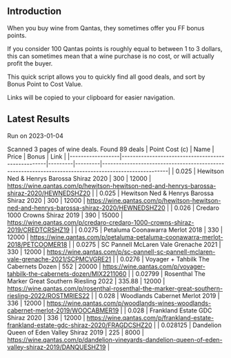 ## Introduction

When you buy wine from Qantas, they sometimes offer you FF bonus points. 

If you consider 100 Qantas points is roughly equal to between 1 to 3 dollars, this can sometimes mean that a wine purchase is no cost, or will actually profit the buyer.

This quick script allows you to quickly find all good deals, and sort by Bonus Point to Cost Value.

Links will be copied to your clipboard for easier navigation.

## Latest Results

Run on 2023-01-04

Scanned 3 pages of wine deals.
Found 89 deals
|   Point Cost (c) | Name                                              |   Price |   Bonus | Link                                                                                                 |
|------------------|---------------------------------------------------|---------|---------|------------------------------------------------------------------------------------------------------|
|         0.025    | Hewitson Ned & Henrys Barossa Shiraz 2020         |  300    |   12000 | https://wine.qantas.com/p/hewitson-hewitson-ned-and-henrys-barossa-shiraz-2020/HEWNEDSHZ20           |
|         0.025    | Hewitson Ned & Henrys Barossa Shiraz 2020         |  300    |   12000 | https://wine.qantas.com/p/hewitson-hewitson-ned-and-henrys-barossa-shiraz-2020/HEWNEDSHZ20           |
|         0.026    | Credaro 1000 Crowns Shiraz 2019                   |  390    |   15000 | https://wine.qantas.com/p/credaro-credaro-1000-crowns-shiraz-2019/CREDTCRSHZ19                       |
|         0.0275   | Petaluma Coonawarra Merlot 2018                   |  330    |   12000 | https://wine.qantas.com/p/petaluma-petaluma-coonawarra-merlot-2018/PETCOOMER18                       |
|         0.0275   | SC Pannell McLaren Vale Grenache 2021             |  330    |   12000 | https://wine.qantas.com/p/sc-pannell-sc-pannell-mclaren-vale-grenache-2021/SCPMCVGRE21               |
|         0.0276   | Voyager + Tahbilk The Cabernets Dozen             |  552    |   20000 | https://wine.qantas.com/p/voyager-tahbilk-the-cabernets-dozen/MIX2211060                             |
|         0.02799  | Rosenthal The Marker Great Southern Riesling 2022 |  335.88 |   12000 | https://wine.qantas.com/p/rosenthal-rosenthal-the-marker-great-southern-riesling-2022/ROSTMRIES22    |
|         0.028    | Woodlands Cabernet Merlot 2019                    |  336    |   12000 | https://wine.qantas.com/p/woodlands-wines-woodlands-cabernet-merlot-2019/WOOCABMER19                 |
|         0.028    | Frankland Estate GDC Shiraz 2020                  |  336    |   12000 | https://wine.qantas.com/p/frankland-estate-frankland-estate-gdc-shiraz-2020/FRAGDCSHZ20              |
|         0.028125 | Dandelion Queen of Eden Valley Shiraz 2019        |  225    |    8000 | https://wine.qantas.com/p/dandelion-vineyards-dandelion-queen-of-eden-valley-shiraz-2019/DANQUESHZ19 |

